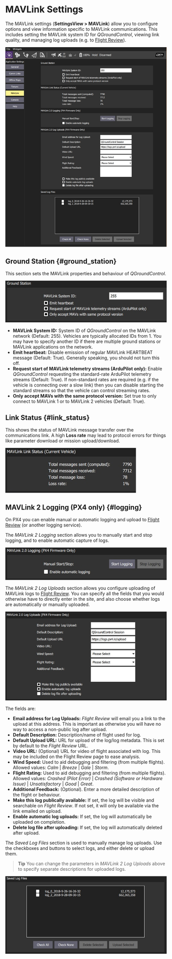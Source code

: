 # MAVLink Settings

The MAVLink settings (**SettingsView > MAVLink**) allow you to configure options and view information specific to MAVLink communications.
This includes setting the MAVLink system ID for *QGroundControl*, viewing link quality, and managing log uploads (e.g. to [Flight Review](https://logs.px4.io)).

![MAVLink settings scren](../../assets/settings/mavlink/overview.jpg)

## Ground Station {#ground_station}

This section sets the MAVLink properties and behaviour of *QGroundControl*.

![Ground Station](../../assets/settings/mavlink/ground_station.jpg)

- **MAVLink System ID:** System ID of *QGroundControl* on the MAVLink network (Default: 255).
  Vehicles are typically allocated IDs from 1. 
  You may have to specify another ID if there are multiple ground stations or MAVLink applications on the network. 
- **Emit heartbeat:** Disable emission of regular MAVLink HEARTBEAT message (Default: True).
  Generally speaking, you should not turn this off.
- **Request start of MAVLink telemetry streams (ArduPilot only):** Enable *QGroundControl* requesting the standard-rate ArduPilot telemetry streams (Default: True). 
  If non-standard rates are required (e.g. if the vehicle is connecting over a slow link) then you can disable starting the standard streams so that the vehicle can control streaming rates.
- **Only accept MAVs with the same protocol version:** Set true to only connect to MAVLink 1 or to MAVLink 2 vehicles (Default: True).

## Link Status {#link_status}

This shows the status of MAVLink message transfer over the communications link. 
A high **Loss rate** may lead to protocol errors for things like parameter download or mission upload/download.

![Link Status](../../assets/settings/mavlink/link_status.jpg)

## MAVLink 2 Logging (PX4 only) {#logging}

On PX4 you can enable manual or automatic logging and upload to [Flight Review](https://logs.px4.io) (or another logging service).

The *MAVLink 2 Logging* section allows you to manually start and stop logging, and to enable automatic capture of logs. 

![MAVLink 2 Logging](../../assets/settings/mavlink/mavlink2_logging.jpg)

The *MAVLink 2 Log Uploads* section allows you configure uploading of MAVLink logs to [Flight Review](https://logs.px4.io).
You can specify all the fields that you would otherwise have to directly enter in the site, and also choose whether logs are automatically or manually uploaded.

![MAVLink 2 Log Uploads](../../assets/settings/mavlink/mavlink2_log_uploads.jpg)

The fields are:
- **Email address for Log Uploads:** *Flight Review* will email you a link to the upload at this address.
  This is important as otherwise you will have no way to access a non-public log after upload.
- **Default Description:** Description/name of flight used for log.
- **Default Upload URL:** URL for upload of the log/log metadata.
  This is set by default to the *Flight Review* URL.
- **Video URL:** (Optional) URL for video of flight associated with log.
  This may be included on the Flight Review page to ease analysis.
- **Wind Speed:** Used to aid debugging and filtering (from multiple flights). Allowed values: *Calm* | *Breeze* | *Gale* | *Storm*. 
- **Flight Rating:** Used to aid debugging and filtering (from multiple flights). Allowed values: *Crashed (Pilot Error)* | *Crashed (Software or Hardware Issue)* | *Unsatisfactory* | *Good* | *Great*.
- **Additional Feedback:** (Optional). Enter a more detailed description of the flight or behaviour.
- **Make this log publically available:** If set, the log will be visible and searchable on *Flight Review*. 
  If not set, it will only be available via the link emailed on upload.
- **Enable automatic log uploads:** If set, the log will automatically be uploaded on completion.
- **Delete log file after uploading:** If set, the log will automatically deleted after upload.

The *Saved Log Files* section is used to manually manage log uploads.
Use the checkboxes and buttons to select logs, and either delete or upload them.

> **Tip** You can change the parameters in *MAVLink 2 Log Uploads* above to specify separate descriptions for uploaded logs.

![Saved log files](../../assets/settings/mavlink/saved_log_files.jpg)
